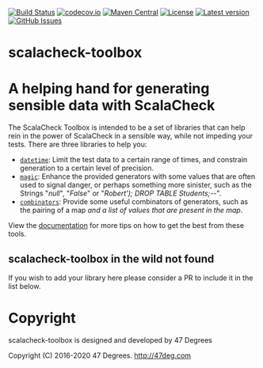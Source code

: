 
[comment]: # (Start Badges)

[![Build Status](https://travis-ci.org/47degrees/scalacheck-toolbox.svg?branch=master)](https://travis-ci.org/47degrees/scalacheck-toolbox) [![codecov.io](http://codecov.io/gh/47degrees/scalacheck-toolbox/branch/master/graph/badge.svg)](http://codecov.io/gh/47degrees/scalacheck-toolbox) [![Maven Central](https://img.shields.io/badge/maven%20central-0.3.3-green.svg)](https://oss.sonatype.org/#nexus-search;gav~com.47deg~scalacheck-toolbox*) [![License](https://img.shields.io/badge/license-Apache%202-blue.svg)](https://raw.githubusercontent.com/47degrees/scalacheck-toolbox/master/LICENSE) [![Latest version](https://img.shields.io/badge/scalacheck--toolbox-0.3.3-green.svg)](https://index.scala-lang.org/47degrees/scalacheck-toolbox) [![GitHub Issues](https://img.shields.io/github/issues/47degrees/scalacheck-toolbox.svg)](https://github.com/47degrees/scalacheck-toolbox/issues)

[comment]: # (End Badges)

scalacheck-toolbox
====

# A helping hand for generating sensible data with ScalaCheck
The ScalaCheck Toolbox is intended to be a set of libraries that can help rein in the power of ScalaCheck in a sensible way, while not impeding your tests. There are three libraries to help you:

  * [`datetime`](https://47degrees.github.io/scalacheck-toolbox/docs/datetime/): Limit the test data to a certain range of times, and constrain generation to a certain level of precision.
  * [`magic`](https://47degrees.github.io/scalacheck-toolbox/docs/magic/): Enhance the provided generators with some values that are often used to signal danger, or perhaps something more sinister, such as the Strings "_null_", "_False_" or "_Robert'); DROP TABLE Students;--_".
  * [`combinators`](https://47degrees.github.io/scalacheck-toolbox/docs/combinators): Provide some useful combinators of generators, such as the pairing of a map _and a list of values that are present in the map_.


View the [documentation](https://47degrees.github.io/scalacheck-toolbox/docs) for more tips on how to get the best from these tools.

## scalacheck-toolbox in the wild not found

If you wish to add your library here please consider a PR to include it in the list below.

[comment]: # (Start Copyright)
# Copyright

scalacheck-toolbox is designed and developed by 47 Degrees

Copyright (C) 2016-2020 47 Degrees. <http://47deg.com>

[comment]: # (End Copyright)